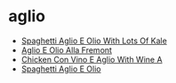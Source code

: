 # aglio

 * [Spaghetti Aglio E Olio With Lots Of Kale](../../index/s/spaghetti-aglio-e-olio-with-lots-of-kale.json)
 * [Aglio E Olio Alla Fremont](../../index/a/aglio-e-olio-alla-fremont.json)
 * [Chicken Con Vino E Aglio With Wine A](../../index/c/chicken-con-vino-e-aglio-with-wine-a.json)
 * [Spaghetti Aglio E Olio](../../index/s/spaghetti-aglio-e-olio.json)
